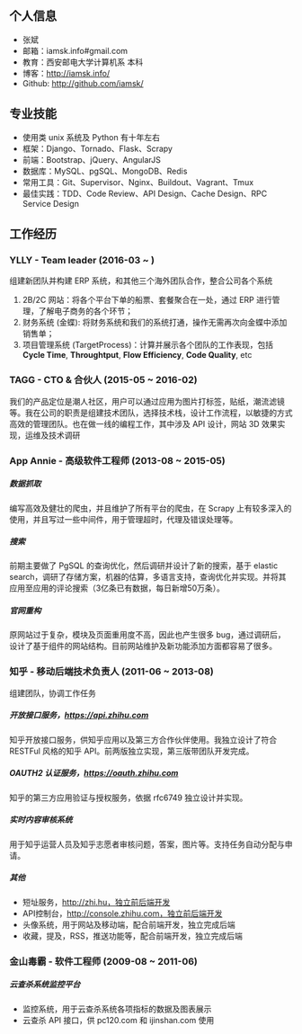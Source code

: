 ## 个人信息

- 张斌
- 邮箱：iamsk.info#gmail.com
- 教育：西安邮电大学计算机系 本科
- 博客：http://iamsk.info/
- Github: http://github.com/iamsk/

## 专业技能

- 使用类 unix 系统及 Python 有十年左右
- 框架：Django、Tornado、Flask、Scrapy
- 前端：Bootstrap、jQuery、AngularJS
- 数据库：MySQL、pgSQL、MongoDB、Redis
- 常用工具：Git、Supervisor、Nginx、Buildout、Vagrant、Tmux
- 最佳实践：TDD、Code Review、API Design、Cache Design、RPC Service Design

## 工作经历

### YLLY - Team leader (2016-03 \~ )

组建新团队并构建 ERP 系统，和其他三个海外团队合作，整合公司各个系统

1. 2B/2C 网站：将各个平台下单的船票、套餐聚合在一处，通过 ERP 进行管理，了解电子商务的各个环节；
2. 财务系统 (金蝶): 将财务系统和我们的系统打通，操作无需再次向金蝶中添加销售单；
3. 项目管理系统 (TargetProcess)：计算并展示各个团队的工作表现，包括 **Cycle Time**, **Throughtput**, **Flow Efficiency**, **Code Quality**, etc

### TAGG - CTO & 合伙人 (2015-05 \~ 2016-02)

我们的产品定位是潮人社区，用户可以通过应用为图片打标签，贴纸，潮流滤镜等。我在公司的职责是组建技术团队，选择技术栈，设计工作流程，以敏捷的方式高效的管理团队。也在做一线的编程工作，其中涉及 API 设计，网站 3D 效果实现，运维及技术调研

### App Annie - 高级软件工程师 (2013-08 \~ 2015-05)

##### 数据抓取

编写高效及健壮的爬虫，并且维护了所有平台的爬虫，在 Scrapy 上有较多深入的使用，并且写过一些中间件，用于管理超时，代理及错误处理等。

##### 搜索

前期主要做了 PgSQL 的查询优化，然后调研并设计了新的搜索，基于 elastic search，调研了存储方案，机器的估算，多语言支持，查询优化并实现。并将其应用至应用的评论搜索（3亿条已有数据，每日新增50万条）。

##### 官网重构

原网站过于复杂，模块及页面重用度不高，因此也产生很多 bug，通过调研后，设计了基于组件的网站结构。目前网站维护及新功能添加方面都容易了很多。

### 知乎 - 移动后端技术负责人 (2011-06 \~ 2013-08)

组建团队，协调工作任务

##### 开放接口服务，https://api.zhihu.com

知乎开放接口服务，供知乎应用以及第三方合作伙伴使用。我独立设计了符合 RESTFul 风格的知乎 API。前两版独立实现，第三版带团队开发完成。

##### OAUTH2 认证服务，https://oauth.zhihu.com

知乎的第三方应用验证与授权服务，依据 rfc6749 独立设计并实现。

##### 实时内容审核系统

用于知乎运营人员及知乎志愿者审核问题，答案，图片等。支持任务自动分配与申请。

##### 其他

- 短址服务，http://zhi.hu，独立前后端开发
- API控制台，http://console.zhihu.com，独立前后端开发
- 头像系统，用于网站及移动端，配合前端开发，独立完成后端
- 收藏，提及，RSS，推送功能等，配合前端开发，独立完成后端

### 金山毒霸 - 软件工程师 (2009-08 \~ 2011-06)

##### 云查杀系统监控平台

- 监控系统，用于云查杀系统各项指标的数据及图表展示
- 云查杀 API 接口，供 pc120.com 和 ijinshan.com 使用